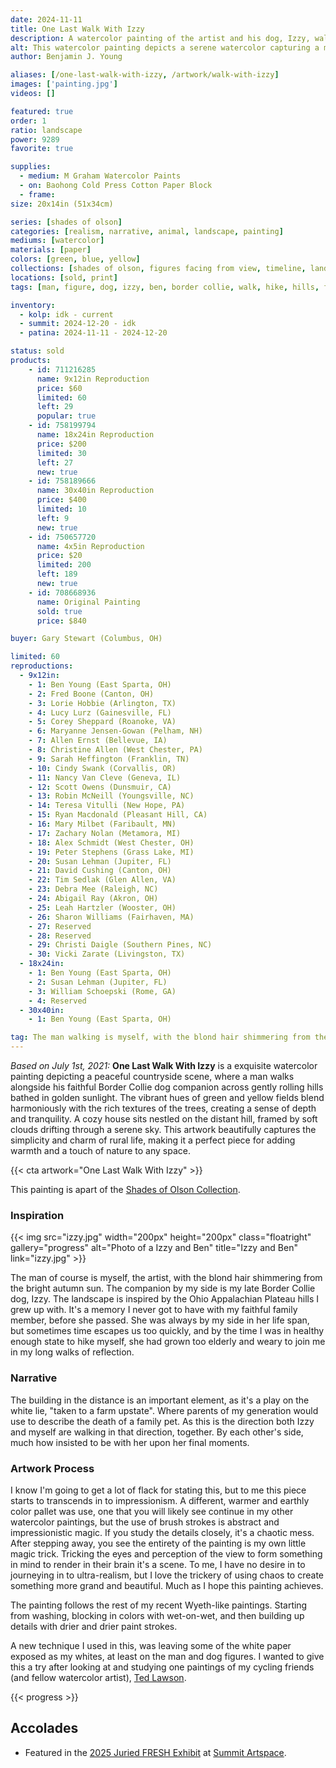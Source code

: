 ```yaml
---
date: 2024-11-11
title: One Last Walk With Izzy
description: A watercolor painting of the artist and his dog, Izzy, walking across the rolling hills of Appalachia Ohio.
alt: This watercolor painting depicts a serene watercolor capturing a man and a Border Collie dog strolling through rolling hills, evoking the peaceful charm of the countryside.
author: Benjamin J. Young

aliases: [/one-last-walk-with-izzy, /artwork/walk-with-izzy]
images: ['painting.jpg']
videos: []

featured: true
order: 1
ratio: landscape
power: 9289
favorite: true

supplies:
  - medium: M Graham Watercolor Paints
  - on: Baohong Cold Press Cotton Paper Block
  - frame: 
size: 20x14in (51x34cm)

series: [shades of olson]
categories: [realism, narrative, animal, landscape, painting]
mediums: [watercolor]
materials: [paper]
colors: [green, blue, yellow]
collections: [shades of olson, figures facing from view, timeline, landscapes, animals]
locations: [sold, print]
tags: [man, figure, dog, izzy, ben, border collie, walk, hike, hills, forrest, house, sky, field, outdoors, autumn, rustic, serene, appalachia, east sparta, ohio]

inventory:
  - kolp: idk - current
  - summit: 2024-12-20 - idk
  - patina: 2024-11-11 - 2024-12-20

status: sold
products:
    - id: 711216285
      name: 9x12in Reproduction
      price: $60
      limited: 60
      left: 29
      popular: true
    - id: 758199794
      name: 18x24in Reproduction
      price: $200
      limited: 30
      left: 27
      new: true
    - id: 758189666
      name: 30x40in Reproduction
      price: $400
      limited: 10
      left: 9
      new: true
    - id: 750657720
      name: 4x5in Reproduction
      price: $20
      limited: 200
      left: 189
      new: true
    - id: 708668936
      name: Original Painting
      sold: true
      price: $840

buyer: Gary Stewart (Columbus, OH)

limited: 60
reproductions:
  - 9x12in:
    - 1: Ben Young (East Sparta, OH)
    - 2: Fred Boone (Canton, OH)
    - 3: Lorie Hobbie (Arlington, TX)
    - 4: Lucy Lurz (Gainesville, FL)
    - 5: Corey Sheppard (Roanoke, VA)
    - 6: Maryanne Jensen-Gowan (Pelham, NH)
    - 7: Allen Ernst (Bellevue, IA)
    - 8: Christine Allen (West Chester, PA)
    - 9: Sarah Heffington (Franklin, TN)
    - 10: Cindy Swank (Corvallis, OR)
    - 11: Nancy Van Cleve (Geneva, IL)
    - 12: Scott Owens (Dunsmuir, CA)
    - 13: Robin McNeill (Youngsville, NC)
    - 14: Teresa Vitulli (New Hope, PA)
    - 15: Ryan Macdonald (Pleasant Hill, CA)
    - 16: Mary Milbet (Faribault, MN)
    - 17: Zachary Nolan (Metamora, MI)
    - 18: Alex Schmidt (West Chester, OH)
    - 19: Peter Stephens (Grass Lake, MI)
    - 20: Susan Lehman (Jupiter, FL)
    - 21: David Cushing (Canton, OH)
    - 22: Tim Sedlak (Glen Allen, VA)
    - 23: Debra Mee (Raleigh, NC)
    - 24: Abigail Ray (Akron, OH)
    - 25: Leah Hartzler (Wooster, OH)
    - 26: Sharon Williams (Fairhaven, MA)
    - 27: Reserved
    - 28: Reserved
    - 29: Christi Daigle (Southern Pines, NC)
    - 30: Vicki Zarate (Livingston, TX)
  - 18x24in:
    - 1: Ben Young (East Sparta, OH)
    - 2: Susan Lehman (Jupiter, FL)
    - 3: William Schoepski (Rome, GA)
    - 4: Reserved
  - 30x40in:
    - 1: Ben Young (East Sparta, OH)

tag: The man walking is myself, with the blond hair shimmering from the bright autumn sun. The companion by my side is my late Border Collie dog, Izzy. The landscape is inspired by the Ohio Appalachian Plateau hills I grew up with. It's a memory I never got to have with my faithful family member, before she passed. She was always by my side in her life span, but sometimes time escapes us too quickly, and by the time I was in healthy enough state to hike myself, she had grown too elderly and weary to join me in my long walks of reflection.
---
```


_Based on July 1st, 2021:_ **One Last Walk With Izzy** is a exquisite watercolor painting depicting a peaceful countryside scene, where a man walks alongside his faithful Border Collie dog companion across gently rolling hills bathed in golden sunlight. The vibrant hues of green and yellow fields blend harmoniously with the rich textures of the trees, creating a sense of depth and tranquility. A cozy house sits nestled on the distant hill, framed by soft clouds drifting through a serene sky. This artwork beautifully captures the simplicity and charm of rural life, making it a perfect piece for adding warmth and a touch of nature to any space.

<!--more-->

{{< cta artwork="One Last Walk With Izzy" >}}

This painting is apart of the [Shades of Olson Collection](/collections/shades-of-olson).

### Inspiration ###

{{< img src="izzy.jpg" width="200px" height="200px" class="floatright" gallery="progress" alt="Photo of a Izzy and Ben" title="Izzy and Ben" link="izzy.jpg" >}}

The man of course is myself, the artist, with the blond hair shimmering from the bright autumn sun. The companion by my side is my late Border Collie dog, Izzy. The landscape is inspired by the Ohio Appalachian Plateau hills I grew up with. It's a memory I never got to have with my faithful family member, before she passed. She was always by my side in her life span, but sometimes time escapes us too quickly, and by the time I was in healthy enough state to hike myself, she had grown too elderly and weary to join me in my long walks of reflection.

### Narrative ###

The building in the distance is an important element, as it's a play on the white lie, "taken to a farm upstate". Where parents of my generation would use to describe the death of a family pet. As this is the direction both Izzy and myself are walking in that direction, together. By each other's side, much how insisted to be with her upon her final moments.

### Artwork Process ###

I know I'm going to get a lot of flack for stating this, but to me this piece starts to transcends in to impressionism. A different, warmer and earthly color pallet was use, one that you will likely see continue in my other watercolor paintings, but the use of brush strokes is abstract and impressionistic magic. If you study the details closely, it's a chaotic mess. After stepping away, you see the entirety of the painting is my own little magic trick. Tricking the eyes and perception of the view to form something in mind to render in their brain it's a scene. To me, I have no desire in to journeying in to ultra-realism, but I love the trickery of using chaos to create something more grand and beautiful. Much as I hope this painting achieves.

The painting follows the rest of my recent Wyeth-like paintings. Starting from washing, blocking in colors with wet-on-wet, and then building up details with drier and drier paint strokes.

A new technique I used in this, was leaving some of the white paper exposed as my whites, at least on the man and dog figures. I wanted to give this a try after looking at and studying one paintings of my cycling friends (and fellow watercolor artist), [Ted Lawson](https://tedlawsonartist.com).

{{< progress >}}

## Accolades ##

* Featured in the [2025 Juried FRESH Exhibit](https://www.summitartspace.org/fresh-2025/) at [Summit Artspace](https://www.summitartspace.org).
